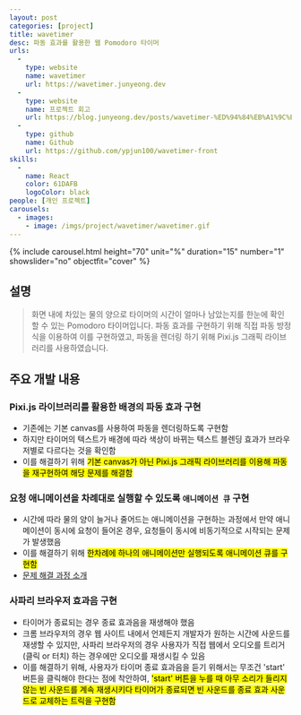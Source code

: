 ```yaml
---
layout: post
categories: [project]
title: wavetimer
desc: 파동 효과를 활용한 웹 Pomodoro 타이머
urls:
  -
    type: website
    name: wavetimer
    url: https://wavetimer.junyeong.dev
  -
    type: website
    name: 프로젝트 회고
    url: https://blog.junyeong.dev/posts/wavetimer-%ED%94%84%EB%A1%9C%EC%A0%9D%ED%8A%B8-%ED%9A%8C%EA%B3%A0/
  -
    type: github
    name: Github
    url: https://github.com/ypjun100/wavetimer-front
skills:
  -
    name: React
    color: 61DAFB
    logoColor: black
people: [개인 프로젝트]
carousels:
  - images: 
    - image: /imgs/project/wavetimer/wavetimer.gif
---
```


{% include carousel.html height="70" unit="%" duration="15" number="1" showslider="no" objectfit="cover" %}

## 설명
> 화면 내에 차있는 물의 양으로 타이머의 시간이 얼마나 남았는지를 한눈에 확인할 수 있는 Pomodoro 타이머입니다. 파동 효과를 구현하기 위해 직접 파동 방정식을 이용하여 이를 구현하였고, 파동을 렌더링 하기 위해 Pixi.js 그래픽 라이브러리를 사용하였습니다.

## 주요 개발 내용
### Pixi.js 라이브러리를 활용한 배경의 파동 효과 구현
* 기존에는 기본 canvas를 사용하여 파동을 렌더링하도록 구현함
* 하지만 타이머의 텍스트가 배경에 따라 색상이 바뀌는 텍스트 블렌딩 효과가 브라우저별로 다르다는 것을 확인함
* 이를 해결하기 위해 <mark>기본 canvas가 아닌 Pixi.js 그래픽 라이브러리를 이용해 파동을 재구현하여 해당 문제를 해결함</mark>

### 요청 애니메이션을 차례대로 실행할 수 있도록 `애니메이션 큐` 구현
* 시간에 따라 물의 양이 늘거나 줄어드는 애니메이션을 구현하는 과정에서 만약 애니메이션이 동시에 요청이 들어온 경우, 요청들이 동시에 비동기적으로 시작되는 문제가 발생했음
* 이를 해결하기 위해 <mark>한차례에 하나의 애니메이션만 실행되도록 애니메이션 큐를 구현함</mark>
* [문제 해결 과정 소개](https://blog.junyeong.dev/posts/wavetimer-%ED%94%84%EB%A1%9C%EC%A0%9D%ED%8A%B8-%ED%9A%8C%EA%B3%A0/#3-%EC%95%A0%EB%8B%88%EB%A9%94%EC%9D%B4%EC%85%98-%ED%81%90)

### 사파리 브라우저 효과음 구현
* 타이머가 종료되는 경우 종료 효과음을 재생해야 했음
* 크롬 브라우저의 경우 웹 사이트 내에서 언제든지 개발자가 원하는 시간에 사운드를 재생할 수 있지만, 사파리 브라우저의 경우 사용자가 직접 웹에서 오디오를 트리거(클릭 or 터치) 하는 경우에만 오디오를 재생시킬 수 있음
* 이를 해결하기 위해, 사용자가 타이머 종료 효과음을 듣기 위해서는 무조건 'start' 버튼을 클릭해야 한다는 점에 착안하여, <mark>'start' 버튼을 누를 때 아무 소리가 들리지 않는 빈 사운드를 계속 재생시키다 타이머가 종료되면 빈 사운드를 종료 효과 사운드로 교체하는 트릭을 구현함</mark>